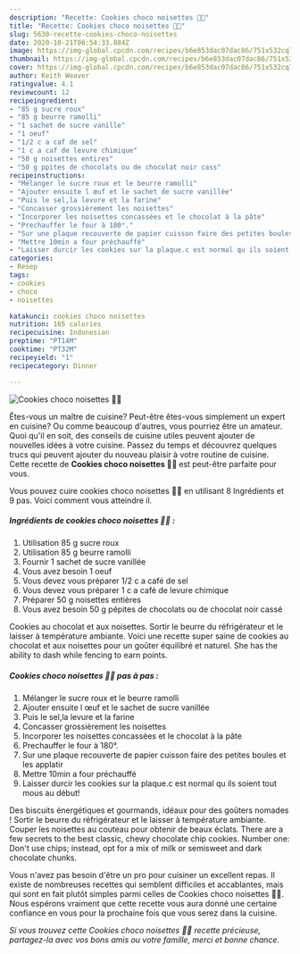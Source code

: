 ```yaml
---
description: "Recette: Cookies choco noisettes 🍪🍫"
title: "Recette: Cookies choco noisettes 🍪🍫"
slug: 5630-recette-cookies-choco-noisettes
date: 2020-10-21T06:54:33.884Z
image: https://img-global.cpcdn.com/recipes/b6e853dac07dac86/751x532cq70/cookies-choco-noisettes-🍪🍫-photo-principale-de-la-recette.jpg
thumbnail: https://img-global.cpcdn.com/recipes/b6e853dac07dac86/751x532cq70/cookies-choco-noisettes-🍪🍫-photo-principale-de-la-recette.jpg
cover: https://img-global.cpcdn.com/recipes/b6e853dac07dac86/751x532cq70/cookies-choco-noisettes-🍪🍫-photo-principale-de-la-recette.jpg
author: Keith Weaver
ratingvalue: 4.1
reviewcount: 12
recipeingredient:
- "85 g sucre roux"
- "85 g beurre ramolli"
- "1 sachet de sucre vanille"
- "1 oeuf"
- "1/2 c a caf de sel"
- "1 c a caf de levure chimique"
- "50 g noisettes entires"
- "50 g ppites de chocolats ou de chocolat noir cass"
recipeinstructions:
- "Mélanger le sucre roux et le beurre ramolli"
- "Ajouter ensuite l œuf et le sachet de sucre vanillée"
- "Puis le sel,la levure et la farine"
- "Concasser grossièrement les noisettes"
- "Incorporer les noisettes concassées et le chocolat à la pâte"
- "Prechauffer le four à 180°."
- "Sur une plaque recouverte de papier cuisson faire des petites boules et les applatir"
- "Mettre 10min a four préchauffé"
- "Laisser durcir les cookies sur la plaque.c est normal qu ils soient tout mous au début!"
categories:
- Resep
tags:
- cookies
- choco
- noisettes

katakunci: cookies choco noisettes 
nutrition: 165 calories
recipecuisine: Indonesian
preptime: "PT14M"
cooktime: "PT32M"
recipeyield: "1"
recipecategory: Dinner

---
```



![Cookies choco noisettes 🍪🍫](https://img-global.cpcdn.com/recipes/b6e853dac07dac86/751x532cq70/cookies-choco-noisettes-🍪🍫-photo-principale-de-la-recette.jpg)

Êtes-vous un maître de cuisine? Peut-être êtes-vous simplement un expert en cuisine? Ou comme beaucoup d'autres, vous pourriez être un amateur. Quoi qu'il en soit, des conseils de cuisine utiles peuvent ajouter de nouvelles idées à votre cuisine. Passez du temps et découvrez quelques trucs qui peuvent ajouter du nouveau plaisir à votre routine de cuisine. Cette recette de <strong> Cookies choco noisettes 🍪🍫 </strong> est peut-être parfaite pour vous.

<!--inarticleads1-->

Vous pouvez cuire cookies choco noisettes 🍪🍫 en utilisant 8 Ingrédients et 9 pas. Voici comment vous atteindre il.

##### Ingrédients de cookies choco noisettes 🍪🍫 :

1. Utilisation 85 g sucre roux
1. Utilisation 85 g beurre ramolli
1. Fournir 1 sachet de sucre vanillée
1. Vous avez besoin 1 oeuf
1. Vous devez vous préparer 1/2 c a café de sel
1. Vous devez vous préparer 1 c a café de levure chimique
1. Préparer 50 g noisettes entières
1. Vous avez besoin 50 g pépites de chocolats ou de chocolat noir cassé


Cookies au chocolat et aux noisettes. Sortir le beurre du réfrigérateur et le laisser à température ambiante. Voici une recette super saine de cookies au chocolat et aux noisettes pour un goûter équilibré et naturel. She has the ability to dash while fencing to earn points. 

<!--inarticleads2-->

##### Cookies choco noisettes 🍪🍫 pas à pas :

1. Mélanger le sucre roux et le beurre ramolli
1. Ajouter ensuite l œuf et le sachet de sucre vanillée
1. Puis le sel,la levure et la farine
1. Concasser grossièrement les noisettes
1. Incorporer les noisettes concassées et le chocolat à la pâte
1. Prechauffer le four à 180°.
1. Sur une plaque recouverte de papier cuisson faire des petites boules et les applatir
1. Mettre 10min a four préchauffé
1. Laisser durcir les cookies sur la plaque.c est normal qu ils soient tout mous au début!


Des biscuits énergétiques et gourmands, idéaux pour des goûters nomades ! Sortir le beurre du réfrigérateur et le laisser à température ambiante. Couper les noisettes au couteau pour obtenir de beaux éclats. There are a few secrets to the best classic, chewy chocolate chip cookies. Number one: Don&#39;t use chips; instead, opt for a mix of milk or semisweet and dark chocolate chunks. 

<!--inarticleads1-->

<p>
Vous n'avez pas besoin d'être un pro pour cuisiner un excellent repas. Il existe de nombreuses recettes qui semblent difficiles et accablantes, mais qui sont en fait plutôt simples parmi celles de Cookies choco noisettes 🍪🍫. Nous espérons vraiment que cette recette vous aura donné une certaine confiance en vous pour la prochaine fois que vous serez dans la cuisine.
</p>

<p>
<i>Si vous trouvez cette Cookies choco noisettes 🍪🍫 recette précieuse, partagez-la avec vos bons amis ou votre famille, merci et bonne chance.</i>
</p>

